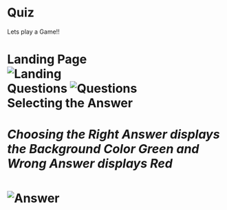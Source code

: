 # Quiz
Lets play a Game!! <br>
<b> <h1>Landing Page <br>
![Landing](https://github.com/alvy111/Quiz/assets/143166221/3aec32bc-6861-4541-a8cf-971f13c56939)
<br>
<b> Questions
![Questions](https://github.com/alvy111/Quiz/assets/143166221/888bdaa7-8af7-4496-837d-5200691111a6)
<br>
<b> Selecting the Answer <br>
<h5>Choosing the Right Answer displays the Background Color Green and Wrong Answer displays Red</h5>

![Answer](https://github.com/alvy111/Quiz/assets/143166221/a68c125b-63af-46d1-b7c1-04190c38b07e)

